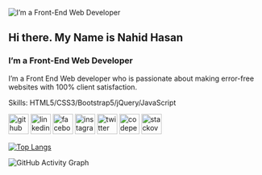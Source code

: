 ![I’m a Front-End Web Developer](https://pbs.twimg.com/profile_banners/1166411152563195904/1656887757/1080x360)
## Hi there. My Name is Nahid Hasan
### I’m a Front-End Web Developer

I’m a Front End Web developer who is passionate about making error-free websites with 100% client satisfaction.

Skills: HTML5/CSS3/Bootstrap5/jQuery/JavaScript


[<img src='https://cdn.jsdelivr.net/npm/simple-icons@3.0.1/icons/github.svg' alt='github' height='40'>](https://github.com/hellonahidhasan)  [<img src='https://cdn.jsdelivr.net/npm/simple-icons@3.0.1/icons/linkedin.svg' alt='linkedin' height='40'>](https://www.linkedin.com/in/hellonahidhasan/)  [<img src='https://cdn.jsdelivr.net/npm/simple-icons@3.0.1/icons/facebook.svg' alt='facebook' height='40'>](https://www.facebook.com/hellonahidhasan)  [<img src='https://cdn.jsdelivr.net/npm/simple-icons@3.0.1/icons/instagram.svg' alt='instagram' height='40'>](https://www.instagram.com/hellonahidhasan/)  [<img src='https://cdn.jsdelivr.net/npm/simple-icons@3.0.1/icons/twitter.svg' alt='twitter' height='40'>](https://twitter.com/hellonahidhasan)  [<img src='https://cdn.jsdelivr.net/npm/simple-icons@3.0.1/icons/codepen.svg' alt='codepen' height='40'>](https://codepen.io/hellonahidhasan)  [<img src='https://cdn.jsdelivr.net/npm/simple-icons@3.0.1/icons/stackoverflow.svg' alt='stackoverflow' height='40'>](https://stackoverflow.com/users/hellonahidhasan)  

[![Top Langs](https://github-readme-stats.vercel.app/api/top-langs/?username=hellonahidhasan)](https://github.com/anuraghazra/github-readme-stats)

![GitHub Activity Graph](https://activity-graph.herokuapp.com/graph?username=hellonahidhasan)

